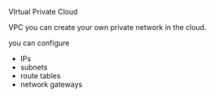 VIrtual Private Cloud

VPC you can create your own private network in the cloud.


you can configure
- IPs
- subnets
- route tables
- network gateways